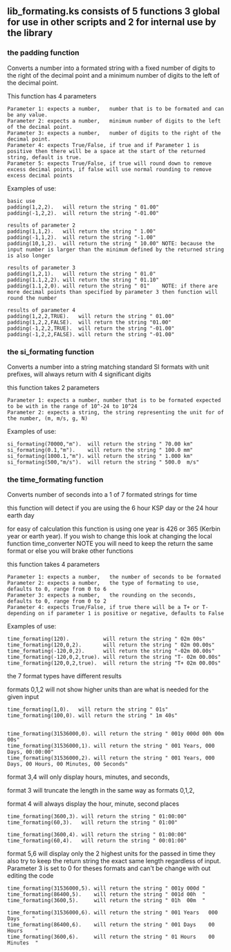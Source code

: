 ## lib_formating.ks consists of 5 functions 3 global for use in other scripts and 2 for internal use by the library

### the padding function

  Converts a number into a formated string with a fixed number of digits to the right of the decimal point and a minimum number of digits to the left of the decimal point.
  
  This function has 4 parameters
  
    Parameter 1: expects a number,   number that is to be formated and can be any value.
    Parameter 2: expects a number,   minimum number of digits to the left of the decimal point.
    Parameter 3: expects a number,   number of digits to the right of the decimal point.
	Parameter 4: expects True/False, if true and if Parameter 1 is positive then there will be a space at the start of the returned string, default is true.
	Parameter 5: expects True/False, if true will round down to remove excess decimal points, if false will use normal rounding to remove excess decimal points
  
  Examples of use:
  
    basic use
    padding(1,2,2).   will return the string " 01.00"
    padding(-1,2,2).  will return the string "-01.00"
	
	results of parameter 2
    padding(1,1,2).   will return the string " 1.00"
    padding(-1,1,2).  will return the string "-1.00"
    padding(10,1,2).  will return the string " 10.00" NOTE: because the input number is larger than the minimum defined by the returned string is also longer
	
	results of parameter 3
    padding(1,2,1).   will return the string " 01.0"
    padding(1.1,2,2). will return the string " 01.10"
    padding(1.1,2,0). will return the string " 01"    NOTE: if there are more decimal points than specified by parameter 3 then function will round the number
	
	results of parameter 4
    padding(1,2,2,TRUE).   will return the string " 01.00"
    padding(1,2,2,FALSE).  will return the string "01.00"
    padding(-1,2,2,TRUE).  will return the string "-01.00"
    padding(-1,2,2,FALSE). will return the string "-01.00"
	
### the si_formating function

  Converts a number into a string matching standard SI formats with unit prefixes, will always return with 4 significant digits
  
  this function takes 2 parameters
  
    Parameter 1: expects a number, number that is to be formated expected to be with in the range of 10^-24 to 10^24
	Parameter 2: expects a string, the string representing the unit for of the number, (m, m/s, g, N)
	
  Examples of use:
  
    si_formating(70000,"m").  will return the string " 70.00 km"
    si_formating(0.1,"m").    will return the string " 100.0 mm"
    si_formating(1000.1,"m"). will return the string " 1.000 km"
    si_formating(500,"m/s").  will return the string " 500.0  m/s"
	
### the time_formating function

  Converts number of seconds into a 1 of 7 formated strings for time
  
  this function will detect if you are using the 6 hour KSP day or the 24 hour earth day
  
  for easy of calculation this function is using one year is 426 or 365 (Kerbin year or earth year). If you wish to change this look at changing the local function time_converter NOTE you will need to keep the return the same format or else you will brake other functions
  
  this function takes 4 parameters
  
    Parameter 1: expects a number,   the number of seconds to be formated
	Parameter 2: expects a number,   the type of formating to use, defaults to 0, range from 0 to 6
	Parameter 3: expects a number,   the rounding on the seconds,  defaults to 0, range from 0 to 2
	Parameter 4: expects True/False, if true there will be a T+ or T- depending on if parameter 1 is positive or negative, defaults to False
	
  Examples of use:
  
    time_formating(120).           will return the string " 02m 00s"
    time_formating(120,0,2).       will return the string " 02m 00.00s"
    time_formating(-120,0,2).      will return the string "-02m 00.00s"
    time_formating(-120,0,2,true). will return the string "T- 02m 00.00s"
    time_formating(120,0,2,true).  will return the string "T+ 02m 00.00s"
	
  the 7 format types have different results
  
  formats 0,1,2 will not show higher units than are what is needed for the given input
  
    time_formating(1,0).   will return the string " 01s"
    time_formating(100,0). will return the string " 1m 40s"
	
	
    time_formating(31536000,0). will return the string " 001y 000d 00h 00m 00s"
    time_formating(31536000,1). will return the string " 001 Years, 000 Days, 00:00:00"
    time_formating(31536000,2). will return the string " 001 Years, 000 Days, 00 Hours, 00 Minutes, 00 Seconds"
	
  format 3,4 will only display hours, minutes, and seconds,
  
  format 3 will truncate the length in the same way as formats 0,1,2,
  
  format 4 will always display the hour, minute, second places
  
    time_formating(3600,3). will return the string " 01:00:00"
    time_formating(60,3).   will return the string " 01:00"
	
    time_formating(3600,4). will return the string " 01:00:00"
    time_formating(60,4).   will return the string " 00:01:00"
	
  format 5,6 will display only the 2 highest units for the passed in time they also try to keep the return string the exact same length regardless of input.  Parameter 3 is set to 0 for theses formats and can't be change with out editing the code
  
    time_formating(31536000,5). will return the string " 001y 000d "
    time_formating(86400,5).    will return the string " 001d 00h  "
    time_formating(3600,5).     will return the string " 01h  00m  "
	
    time_formating(31536000,6). will return the string " 001 Years   000 Days    "
    time_formating(86400,6).    will return the string " 001 Days    00 Hours    "
    time_formating(3600,6).     will return the string " 01 Hours    00 Minutes  "
	
	
	

